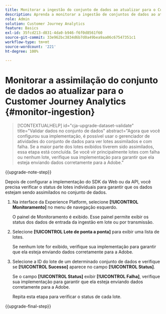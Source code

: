 ```yaml
---
title: Monitorar a ingestão do conjunto de dados ao atualizar para o Customer Journey Analytics
description: Aprenda a monitorar a ingestão de conjuntos de dados ao atualizar para o Customer Journey Analytics
role: Admin
solution: Customer Journey Analytics
feature: Basics
exl-id: 35fcd213-d831-4da0-b946-f6f0d8561f60
source-git-commit: 33e962bc3834d6b7d0a49bea9aa06c67547351c1
workflow-type: tm+mt
source-wordcount: '221'
ht-degree: 100%

---
```


# Monitorar a assimilação do conjunto de dados ao atualizar para o Customer Journey Analytics {#monitor-ingestion}

<!-- markdownlint-disable MD034 -->

>[!CONTEXTUALHELP]
>id="cja-upgrade-dataset-validate"
>title="Validar dados no conjunto de dados"
>abstract="Agora que você configurou sua implementação, é possível usar o gerenciador de atividades do conjunto de dados para ver lotes assimilados e com falha. Se a maior parte dos lotes exibidos tiverem sido assimilados, essa etapa está concluída. Se você vir principalmente lotes com falha ou nenhum lote, verifique sua implementação para garantir que ela esteja enviando dados corretamente para a Adobe."

<!-- markdownlint-enable MD034 -->

{{upgrade-note-step}}

<!-- Should we single source this instead of duplicate it? The following steps were copied from: /help/data-ingestion/aepwebsdk.md-->

Depois de configurar a implementação do SDK da Web ou da API, você precisa verificar o status de lotes individuais para garantir que os dados estejam sendo assimilados no conjunto de dados.

1. Na interface da Experience Platform, selecione **[!UICONTROL Monitoramento]** no menu de navegação esquerdo.

   O painel de Monitoramento é exibido. Esse painel permite exibir os status dos dados de entrada da ingestão em lote ou por transmissão.

   <!-- insert screenshot -->

1. Selecione **[!UICONTROL Lote de ponta a ponta]** para exibir uma lista de lotes.

   Se nenhum lote for exibido, verifique sua implementação para garantir que ela esteja enviando dados corretamente para a Adobe.

   <!-- insert screenshot -->

1. Selecione a ID do lote de um determinado conjunto de dados e verifique se **[!UICONTROL Sucesso]** aparece no campo **[!UICONTROL Status]**.

   Se o campo **[!UICONTROL Status]** exibir **[!UICONTROL Falha]**, verifique sua implementação para garantir que ela esteja enviando dados corretamente para a Adobe.

   Repita esta etapa para verificar o status de cada lote.

{{upgrade-final-step}}

